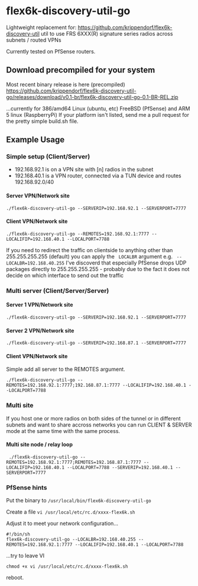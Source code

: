 # flex6k-discovery-util-go

Lightweight replacement for: https://github.com/krippendorf/flex6k-discovery-util
util to use FRS 6XXX(R) signature series radios across subnets / routed VPNs

Currently tested on PfSense routers.


## Download precompiled for your system

Most recent binary release is here (precompiled)
https://github.com/krippendorf/flex6k-discovery-util-go/releases/download/v0.1-br/flex6k-discovery-util-go-0.1-BR-REL.zip

...currently for 386/amd64 Linux (ubuntu, etc) FreeBSD (PfSense) and ARM 5 linux (RaspberryPi)
If your platform isn't listed, send me a pull request for the pretty simple build.sh file. 

## Example Usage

### Simple setup (Client/Server)

* 192.168.92.1 is on a VPN site with [n] radios in the subnet
* 192.168.40.1 is a VPN router, connected via a TUN device and routes 192.168.92.0/40

#### Server VPN/Network site
```
./flex6k-discovery-util-go --SERVERIP=192.168.92.1 --SERVERPORT=7777
```

#### Client VPN/Network site

```
./flex6k-discovery-util-go --REMOTES=192.168.92.1:7777 --LOCALIFIP=192.168.40.1 --LOCALPORT=7788
```

If you need to redirect the traffic on clientside to anything other than 255.255.255.255 (default) you can apply the ``` LOCALBR``` argument e.g. ``` --LOCALBR=192.168.40.255``` I've discoverd that especially PfSense drops UDP packages directly to 255.255.255.255 - probably due to the fact it does not decide on which interface to send out the traffic

### Multi server (Client/Server/Server)

#### Server 1 VPN/Network site
```
./flex6k-discovery-util-go --SERVERIP=192.168.92.1 --SERVERPORT=7777
```

#### Server 2 VPN/Network site
```
./flex6k-discovery-util-go --SERVERIP=192.168.87.1 --SERVERPORT=7777
```

#### Client VPN/Network site
Simple add all server to the REMOTES argument.

```
./flex6k-discovery-util-go --REMOTES=192.168.92.1:7777;192.168.87.1:7777 --LOCALIFIP=192.168.40.1 --LOCALPORT=7788
```


### Multi site
If you host one or more radios on both sides of the tunnel or in different subnets and want to share accross networks you can run CLIENT & SERVER mode at the same time with the same process. 

#### Multi site node / relay loop

```
 ./flex6k-discovery-util-go --REMOTES=192.168.92.1:7777;REMOTES=192.168.87.1:7777 --LOCALIFIP=192.168.40.1 --LOCALPORT=7788 --SERVERIP=192.168.40.1 --SERVERPORT=7777
 ```


### PfSense hints

Put the binary to  ```/usr/local/bin/flex6k-discovery-util-go```

Create a file  ```vi /usr/local/etc/rc.d/xxxx-flex6k.sh```

Adjust it to meet your network configuration...

```
#!/bin/sh
flex6k-discovery-util-go --LOCALBR=192.168.40.255 --REMOTES=192.168.92.1:7777 --LOCALIFIP=192.168.40.1 --LOCALPORT=7788
```
...try to leave VI

```chmod +x vi /usr/local/etc/rc.d/xxxx-flex6k.sh```

reboot.




